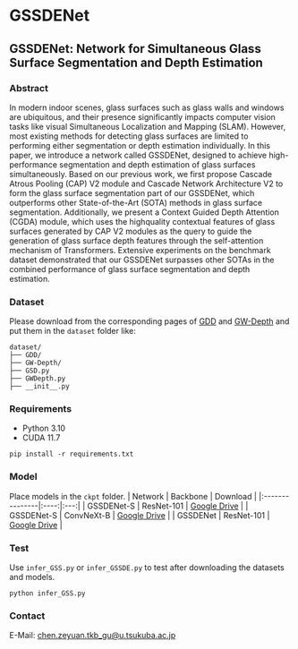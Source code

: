 # GSSDENet

## GSSDENet: Network for Simultaneous Glass Surface Segmentation and Depth Estimation

### Abstract
In modern indoor scenes, glass surfaces such as glass walls and windows are ubiquitous, and their presence significantly impacts computer vision tasks like visual Simultaneous Localization and Mapping (SLAM). However, most existing methods for detecting glass surfaces are limited to performing either segmentation or depth estimation individually. In this paper, we introduce a network called GSSDENet, designed to achieve high-performance segmentation and depth estimation of glass surfaces simultaneously. Based on our previous work, we first propose Cascade Atrous Pooling (CAP) V2 module and Cascade Network Architecture V2 to form the glass surface segmentation part of our GSSDENet, which outperforms other State-of-the-Art (SOTA) methods in glass surface segmentation. Additionally, we present a Context Guided Depth Attention (CGDA) module, which uses the highquality contextual features of glass surfaces generated by CAP V2 modules as the query to guide the generation of glass surface depth features through the self-attention mechanism of Transformers. Extensive experiments on the benchmark dataset demonstrated that our GSSDENet surpasses other SOTAs in the combined performance of glass surface segmentation and depth estimation.

### Dataset
Please download from the corresponding pages of [GDD](https://github.com/Mhaiyang/CVPR2020_GDNet) and [GW-Depth](https://github.com/ViktorLiang/GW-Depth) and put them in the `dataset` folder like:
```
dataset/
├── GDD/
├── GW-Depth/
├── GSD.py
├── GWDepth.py
├── __init__.py
```

### Requirements
* Python 3.10
* CUDA 11.7
```
pip install -r requirements.txt
```

### Model
Place models in the `ckpt` folder.
| Network | Backbone | Download |
|:---------------|:----:|:---:|
| GSSDENet-S | ResNet-101 | [Google Drive](https://drive.google.com/file/d/1Ua1IoDuiJlu4A8VOxnbB919gtMGJk3CQ/view?usp=sharing) |
| GSSDENet-S | ConvNeXt-B | [Google Drive](https://drive.google.com/file/d/1vHNlDHHsRWQ4muFEQtdMVyWwVvNEMRE8/view?usp=sharing) |
| GSSDENet | ResNet-101 | [Google Drive](https://drive.google.com/file/d/1-MaMNrlr9IR_5e-wuCUkJYDDB6c_07Br/view?usp=sharing) |

### Test
Use `infer_GSS.py` or `infer_GSSDE.py` to test after downloading the datasets and models.
```
python infer_GSS.py
```

### Contact
E-Mail: chen.zeyuan.tkb_gu@u.tsukuba.ac.jp

